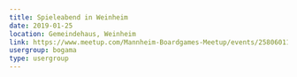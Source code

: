 ```yaml
---
title: Spieleabend in Weinheim 
date: 2019-01-25
location: Gemeindehaus, Weinheim
link: https://www.meetup.com/Mannheim-Boardgames-Meetup/events/258060114/
usergroup: bogama
type: usergroup
---
```

